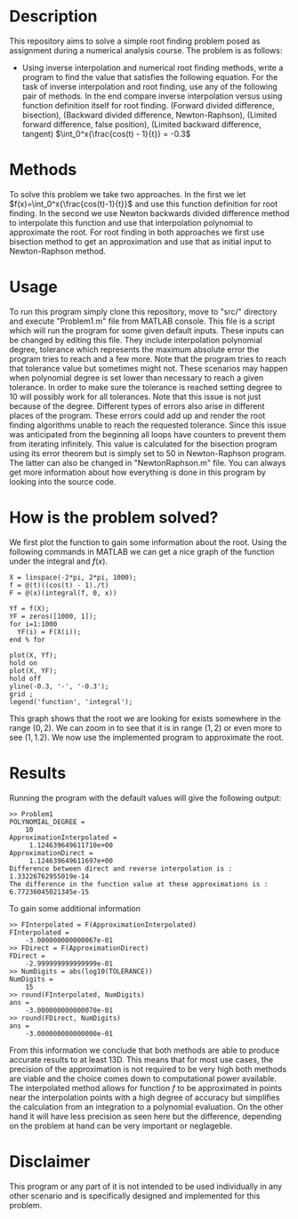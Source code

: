 # Description
This repository aims to solve a simple root finding problem posed as assignment during a numerical
analysis course. The problem is as follows:
- Using inverse interpolation and numerical root finding methods, write a program to find the value
  that satisfies the following equation. For the task of inverse interpolation and root finding, use
  any of the following pair of methods. In the end compare inverse interpolation versus using
  function definition itself for root finding. (Forward divided difference, bisection), (Backward divided difference, Newton-Raphson), (Limited forward difference, false position), (Limited backward difference, tangent)
  $\int_0^x{\frac{cos(t) - 1}{t}} = -0.3$

# Methods
To solve this problem we take two approaches. In the first we let $f(x)=\int_0^x{\frac{cos(t)-1}{t}}$
and use this function definition for root finding. In the second we use Newton backwards divided
difference method to interpolate this function and use that interpolation polynomial to approximate
the root.
For root finding in both approaches we first use bisection method to get an approximation and use
that as initial input to Newton-Raphson method.


# Usage
To run this program simply clone this repository, move to "src/" directory and execute "Problem1.m"
file from MATLAB console. This file is a script which will run the program for some given default
inputs. These inputs can be changed by editing this file. They include interpolation polynomial degree,
tolerance which represents the maximum absolute error the program tries to reach and a few more.
Note that the program tries to reach that tolerance value but sometimes might not. These scenarios
may happen when polynomial degree is set lower than necessary to reach a given tolerance. In order
to make sure the tolerance is reached setting degree to 10 will possibly work for all tolerances.
Note that this issue is not just because of the degree. Different types of errors also arise in
different places of the program. These errors could add up and render the root finding algorithms
unable to reach the requested tolerance. Since this issue was anticipated from the beginning all
loops have counters to prevent them from iterating infinitely. This value is calculated for the
bisection program using its error theorem but is simply set to 50 in Newton-Raphson program. The
latter can also be changed in "NewtonRaphson.m" file.
You can always get more information about how everything is done in this program by looking into the
source code.

# How is the problem solved?
We first plot the function to gain some information about the root. Using the following commands in
MATLAB we can get a nice graph of the function under the integral and $f(x)$.
```
X = linspace(-2*pi, 2*pi, 1000);
f = @(t)((cos(t) - 1)./t)
F = @(x)(integral(f, 0, x))

Yf = f(X);
YF = zeros([1000, 1]);
for i=1:1000
  YF(i) = F(X(i));
end % for

plot(X, Yf);
hold on
plot(X, YF);
hold off
yline(-0.3, '-', '-0.3');
grid ;
legend('function', 'integral');

```
This graph shows that the root we are looking for exists somewhere in the range $(0, 2)$. We can
zoom in to see that it is in range $(1, 2)$ or even more to see $(1, 1.2)$.
We now use the implemented program to approximate the root.

# Results
Running the program with the default values will give the following output:
```
>> Problem1
POLYNOMIAL_DEGREE =
    10
ApproximationInterpolated =
     1.124639649611710e+00
ApproximationDirect =
     1.124639649611697e+00
Difference between direct and reverse interpolation is : 1.33226762955019e-14
The difference in the function value at these approximations is : 6.77236045021345e-15

```
To gain some additional information
```
>> FInterpolated = F(ApproximationInterpolated)
FInterpolated =
    -3.000000000000067e-01
>> FDirect = F(ApproximationDirect)
FDirect =
    -2.999999999999999e-01
>> NumDigits = abs(log10(TOLERANCE))
NumDigits =
    15
>> round(FInterpolated, NumDigits)
ans =
    -3.000000000000070e-01
>> round(FDirect, NumDigits)
ans =
    -3.000000000000000e-01
```
From this information we conclude that both methods are able to produce accurate results to at
least 13D. This means that for most use cases, the precision of the approximation is not required to
be very high both methods are viable and the choice comes down to computational power available.
The interpolated method allows for function $f$ to be approximated in points near the interpolation
points with a high degree of accuracy but simplifies the calculation from an integration to a
polynomial evaluation. On the other hand it will have less precision as seen here but the
difference, depending on the problem at hand can be very important or neglageble.


# Disclaimer
This program or any part of it is not intended to be used individually in any other scenario and is
specifically designed and implemented for this problem.
